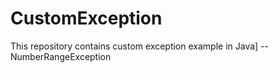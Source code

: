 # CustomException
This repository contains custom exception example in Java]
-- NumberRangeException
